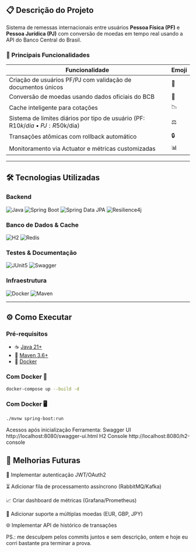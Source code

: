 ## 📋 Descrição do Projeto

Sistema de remessas internacionais entre usuários **Pessoa Física (PF)** e **Pessoa Jurídica (PJ)** com conversão de moedas em tempo real usando a API do Banco Central do Brasil.

### 🚀 Principais Funcionalidades

| Funcionalidade                                                                               | Emoji |
|---------------------------------------------------------------------------------------------|-------|
| Criação de usuários PF/PJ com validação de documentos únicos                                 | 👥    |
| Conversão de moedas usando dados oficiais do BCB                                             | 💱    |
| Cache inteligente para cotações                                                              | 📉    |
| Sistema de limites diários por tipo de usuário (PF: R$10k/dia • PJ: R$50k/dia)               | ⚖️    |
| Transações atômicas com rollback automático                                                   | 🔒    |
| Monitoramento via Actuator e métricas customizadas                                            | 📊    |

---

## 🛠 Tecnologias Utilizadas

### **Backend**
![Java](https://img.shields.io/badge/Java-21-007396?logo=java&logoColor=white)
![Spring Boot](https://img.shields.io/badge/Spring_Boot-3.4.5-6DB33F?logo=springboot)
![Spring Data JPA](https://img.shields.io/badge/Spring_Data_JPA-3.4.5-6DB33F?logo=spring)
![Resilience4j](https://img.shields.io/badge/Resilience4j-2.1.0-0052CC?logo=resilience4j)

### **Banco de Dados & Cache**
![H2](https://img.shields.io/badge/H2-Database-005571?logo=h2)
![Redis](https://img.shields.io/badge/Redis-Cache-DC382D?logo=redis)

### **Testes & Documentação**
![JUnit5](https://img.shields.io/badge/JUnit5-5.9.3-25A162?logo=junit5)
![Swagger](https://img.shields.io/badge/Swagger-OpenAPI_3-85EA2D?logo=swagger)

### **Infraestrutura**
![Docker](https://img.shields.io/badge/Docker-24.0.7-2496ED?logo=docker)
![Maven](https://img.shields.io/badge/Maven-3.9.5-C71A36?logo=apachemaven)

---

## ⚙️ Como Executar

### **Pré-requisitos**
- ☕ [Java 21+](https://www.oracle.com/java/)
- 🐍 [Maven 3.6+](https://maven.apache.org/)
- 🐳 [Docker](https://www.docker.com/) 

### **Com Docker 🐳**
```bash
docker-compose up --build -d
```

### **Com Docker 🖥️**
```bash
./mvnw spring-boot:run
```

Acessos após inicialização Ferramenta:
Swagger UI	http://localhost:8080/swagger-ui.html
H2 Console	http://localhost:8080/h2-console


## 🚀 Melhorias Futuras
🔐 Implementar autenticação JWT/OAuth2

⏳ Adicionar fila de processamento assíncrono (RabbitMQ/Kafka)

📈 Criar dashboard de métricas (Grafana/Prometheus)

💸 Adicionar suporte a múltiplas moedas (EUR, GBP, JPY)

🌐 Implementar API de histórico de transações



PS.: me desculpem pelos commits juntos e sem descrição, ontem e hoje eu corri bastante pra terminar a prova.
